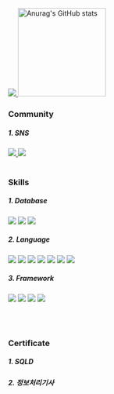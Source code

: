 <a href="https://hits.seeyoufarm.com">
    <img src="https://hits.seeyoufarm.com/api/count/incr/badge.svg?url=https%3A%2F%2Fgithub.com%2Fhigun295%2Fhit-counter&count_bg=%230073FF&title_bg=%239C6129&icon=creativecommons.svg&icon_color=%23E7E7E7&title=hits&edge_flat=false"/>
</a>


<td>
    <img src="https://github-readme-stats.vercel.app/api?username=higun295&show_icons=true&theme=dracula" alt="Anurag's GitHub stats" height="180">
</td>


<!-- <table>
    <tr>
        <td>
            <img src="https://github-readme-stats.vercel.app/api?username=higun295&show_icons=true&theme=dracula" alt="Anurag's GitHub stats" 
                 height="180">
        </td>
        <td>
            <a href="https://github.com/higun295/github-readme-stats">
                <img src="https://github-readme-stats.vercel.app/api/top-langs/?username=higun295&layout=compact" alt="Top Languages"
                     height="180">
            </a>
        </td>
    </tr>
</table>
-->

<!--
<table>
    <tr>
        <td>
            <img src="http://mazassumnida.wtf/api/v2/generate_badge?boj=higun295"
                 height="180">
        </td>
        <td>
            <img src="http://mazandi.herokuapp.com/api?handle=higun295&theme=warm"
                 height="180"/>
        </td>
    </tr>
</table>
-->

</br>

<h3>Community</h3>
<h5>
    1. SNS
</h5>
<a href="https://blog.naver.com/comavler">
    <img src="https://img.shields.io/badge/COMAVLER'S BLOG-03C75A?style=for-the-badge&logo=Naver&logoColor=white">
</a>
<a href="https://www.linkedin.com/in/heekwon-shin-51585b122/?locale=en_US">
    <img src="https://img.shields.io/badge/LinkedIn-0A66C2?style=for-the-badge&logo=LinkedIn&logoColor=white">
</a>
<!-- <h5>
    2. DotNetDev
</h5>
<a href="https://forum.dotnetdev.kr/u/comavler/summary">
    <img src="https://profile.dotnetdev-badge.kr/api/v1/badge/medium?id=comavler&theme=Dotnet" height="100"/>
</a>
 -->
</br></br>

<h3>Skills</h3>
<h5>
    1. Database
</h5>
<div>
    <img src="https://img.shields.io/badge/MSSQL-CC2927?style=for-the-badge&logo=microsoftsqlserver&logoColor=white">
    <img src="https://img.shields.io/badge/ORACLE-F80000?style=for-the-badge&logo=oracle&logoColor=white">
    <img src="https://img.shields.io/badge/MYSQL-4479A1?style=for-the-badge&logo=mysql&logoColor=white">
</div>
<h5>
    2. Language
</h5>
<div>
    <img src="https://img.shields.io/badge/CSharp-512BD4?style=for-the-badge&logo=csharp&logoColor=white">
    <img src="https://img.shields.io/badge/JAVA-000000?style=for-the-badge&logo=openjdk&logoColor=white">
    <img src="https://img.shields.io/badge/PYTHON-3776AB?style=for-the-badge&logo=python&logoColor=white">
    <img src="https://img.shields.io/badge/C-A8B9CC?style=for-the-badge&logo=c&logoColor=white">
    <img src="https://img.shields.io/badge/C++-00599C?style=for-the-badge&logo=cplusplus&logoColor=white">
    <img src="https://img.shields.io/badge/dart-0175C2?style=for-the-badge&logo=dart&logoColor=white">
    <img src="https://img.shields.io/badge/javascript-F7DF1E?style=for-the-badge&logo=javascript&logoColor=white">
</div>
<h5>
    3. Framework
</h5>
<div>
    <img src="https://img.shields.io/badge/.NET-512BD4?style=for-the-badge&logo=dotnet&logoColor=white">
    <img src="https://img.shields.io/badge/spring-6DB33F?style=for-the-badge&logo=spring&logoColor=white">
    <img src="https://img.shields.io/badge/nest-E0234E?style=for-the-badge&logo=nestjs&logoColor=white">
    <img src="https://img.shields.io/badge/flutter-02569B?style=for-the-badge&logo=flutter&logoColor=white">
</div>

</br></br>

<h3>Certificate</h3>
<h5>
    1. SQLD
</h5>
<h5>
    2. 정보처리기사
</h5>
